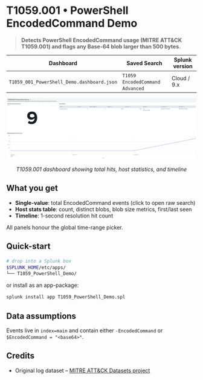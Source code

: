 # T1059.001 • PowerShell EncodedCommand Demo
> **Detects PowerShell EncodedCommand usage (MITRE ATT&CK T1059.001)
> and flags any Base-64 blob larger than 500 bytes.**

| Dashboard  | Saved Search        | Splunk version |
|------------|---------------------|----------------|
| `T1059_001_PowerShell_Demo.dashboard.json` | `T1059 EncodedCommand Advanced` | Cloud / 9.x |

<p align="center">
  <img src="static/screenshot.png" alt="T1059.001 dashboard showing total hits, host statistics, and timeline">
</p>
<p align="center"><em>T1059.001 dashboard showing total hits, host statistics, and timeline</em></p>

## What you get
* **Single-value**: total EncodedCommand events (click to open raw search)
* **Host stats table**: count, distinct blobs, blob size metrics, first/last seen
* **Timeline**: 1-second resolution hit count

All panels honour the global time-range picker.

## Quick-start

```bash
# drop into a Splunk box
$SPLUNK_HOME/etc/apps/
└── T1059_PowerShell_Demo/
````

or install as an app-package:

```bash
splunk install app T1059_PowerShell_Demo.spl
```

## Data assumptions

Events live in `index=main` and contain either
`-EncodedCommand` or `$EncodedCommand = "<base64>"`.

## Credits

* Original log dataset – [MITRE ATT\&CK Datasets project](https://attack.mitre.org/datasources/)
